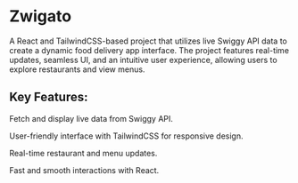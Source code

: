 # Zwigato
 A React and TailwindCSS-based project that utilizes live Swiggy API data to create a dynamic food delivery app interface. The project features real-time updates, seamless UI, and an intuitive user experience, allowing users to explore restaurants and view menus.

## Key Features:

Fetch and display live data from Swiggy API.

User-friendly interface with TailwindCSS for responsive design.

Real-time restaurant and menu updates.

Fast and smooth interactions with React.

